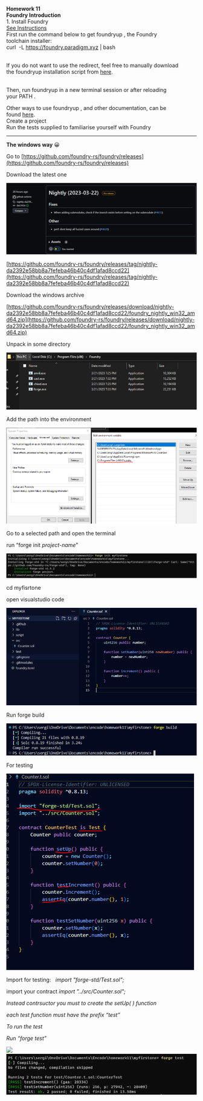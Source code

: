**Homework 11**  
**Foundry Introduction**  
1\. Install Foundry  
[See Instructions](https://github.com/foundry-rs/foundry#installation)  
First run the command below to get foundryup , the Foundry  
toolchain installer:  
curl  -L https://foundry.paradigm.xyz | bash  
 

If you do not want to use the redirect, feel free to manually download  
the foundryup installation script from [here](https://raw.githubusercontent.com/foundry-rs/foundry/master/foundryup/install).  
 

Then, run foundryup in a new terminal session or after reloading  
your PATH .

  
Other ways to use foundryup , and other documentation, can be  
found [here](https://github.com/foundry-rs/foundry/tree/master/foundryup).  
Create a project  
Run the tests supplied to familiarise yourself with Foundry

---

**The windows way** 😀

Go to [https://github.com/foundry-rs/foundry/releases](https://github.com/foundry-rs/foundry/releases)

Download the latest one 


![](https://github.com/sergiotechx/bnbchainzero2hero/blob/main/homework11/1.png)

[https://github.com/foundry-rs/foundry/releases/tag/nightly-da2392e58bb8a7fefeba46b40c4df1afad8ccd22](https://github.com/foundry-rs/foundry/releases/tag/nightly-da2392e58bb8a7fefeba46b40c4df1afad8ccd22)

Download the windows archive

[https://github.com/foundry-rs/foundry/releases/download/nightly-da2392e58bb8a7fefeba46b40c4df1afad8ccd22/foundry_nightly_win32_amd64.zip](https://github.com/foundry-rs/foundry/releases/download/nightly-da2392e58bb8a7fefeba46b40c4df1afad8ccd22/foundry_nightly_win32_amd64.zip)

Unpack in some directory

![](https://github.com/sergiotechx/bnbchainzero2hero/blob/main/homework11/2.png)

Add the path into the environment

![](https://github.com/sergiotechx/bnbchainzero2hero/blob/main/homework11/3.png)

Go to a selected path and open the terminal

run “forge init _project-name_”

![](https://github.com/sergiotechx/bnbchainzero2hero/blob/main/homework11/4.png)

cd myfisrtone

open visualstudio code

![](https://github.com/sergiotechx/bnbchainzero2hero/blob/main/homework11/5.png)

Run forge build

![](https://github.com/sergiotechx/bnbchainzero2hero/blob/main/homework11/6.png)

For testing

![](https://github.com/sergiotechx/bnbchainzero2hero/blob/main/homework11/7.png)


Import for testing:   _import "forge-std/Test.sol";_

import your contract _import "../src/Counter.sol";_

_Instead contrsuctor you must to create the setUp( ) function_

_each test function must have the prefix “test”_

_To run the test_

_Run “forge test”_

![](https://33333.cdn.cke-cs.com/kSW7V9NHUXugvhoQeFaf/images/0a851c033d64cefaebf73c5fbf2462fae657bfd181a07099.png)
![](https://github.com/sergiotechx/bnbchainzero2hero/blob/main/homework11/8.PNG)
